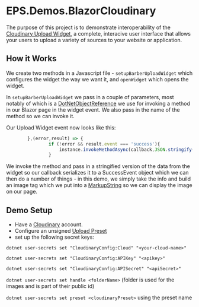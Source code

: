 # EPS.Demos.BlazorCloudinary

The purpose of this project is to demonstrate interoperability of the [Cloudinary Upload Widget](https://cloudinary.com/documentation/upload_widget), a complete, interacive user interface that allows your users to upload a variety of sources to your website or application. 

## How it Works

We create two methods in a Javascript file - `setupBarberUploadWidget` which configures the widget the way we want it, and `openWidget` which opens the widget.

In `setupBarberUploadWidget` we pass in a couple of parameters, most notably of which is a [DotNetObjectReference](https://docs.microsoft.com/en-us/aspnet/core/blazor/javascript-interoperability/call-dotnet-from-javascript?view=aspnetcore-5.0#invoke-an-instance-net-method) we use for invoking a method in our Blazor page in the widget event. We also pass in the name of the method so we can invoke it. 

Our Upload Widget event now looks like this:

```js
        },(error,result) => {
                if (!error && result.event === 'success'){
                    instance.invokeMethodAsync(callback,JSON.stringify(result));
                }
```

We invoke the method and pass in a stringified version of the data from the widget so our callback serializes it to a SuccessEvent object which we can then do a number of things - in this demo, we simply take the info and build an image tag which we put into a [MarkupString](https://docs.microsoft.com/en-us/aspnet/core/blazor/components/?view=aspnetcore-5.0#raw-html) so we can display the image on our page. 


## Demo Setup
- Have a [Cloudinary](https://cloudinary.com) account.
- Configure an unsigned [Upload Preset](https://cloudinary.com/documentation/upload_presets) 
- set up the following secret keys:

`dotnet user-secrets set "CloudinaryConfig:Cloud" "<your-cloud-name>"`

`dotnet user-secrets set "CloudinaryConfig:APIKey" "<apikey>"`

`dotnet user-secrets set "CloudinaryConfig:APISecret" "<apiSecret>"`

`dotnet user-secrets set handle <folderName>` (folder is used for the images and is part of their public id)

`dotnet user-secrets set preset <cloudinaryPreset>` using the preset name


